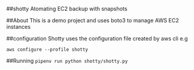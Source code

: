 ##shotty
Atomating EC2 backup with snapshots

##About
This is a demo project and uses boto3 to manage AWS EC2 instances

##configuration
Shotty uses the configuration file created by aws cli e.g

`aws configure --profile shotty`

##Running
`pipenv run python shotty/shotty.py`

